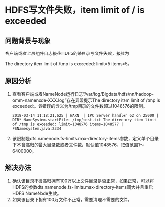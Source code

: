 # HDFS写文件失败，item limit of / is exceeded<a name="ZH-CN_TOPIC_0181713166"></a>

## 问题背景与现象<a name="zh-cn_topic_0167276068_s17abfc85203d46d49c2198b46fbb9056"></a>

客户端或者上层组件日志报往HDFS的某目录写文件失败，报错为

The directory item limit of /tmp is exceeded: limit=5 items=5。

## 原因分析<a name="zh-cn_topic_0167276068_sb76c1129bcae439a966c320b8c7a25e1"></a>

1.  查看客户端或者NameNode运行日志“/var/log/Bigdata/hdfs/nn/hadoop-omm-namenode-XXX.log”存在异常提示The directory item limit of /tmp is exceeded:。该错误的含义为/tmp目录的文件数超过1048576的限制。

    ```
    2018-03-14 11:18:21,625 | WARN  | IPC Server handler 62 on 25000 | DIR* NameSystem.startFile: /tmp/test.txt The directory item limit of /tmp is exceeded: limit=1048576 items=1048577 | FSNamesystem.java:2334
    
    ```

2.  该限制是dfs.namenode.fs-limits.max-directory-items参数，定义单个目录下不含递归的最大目录数或者文件数，默认值1048576，取值范围1～6400000。

## 解决办法<a name="zh-cn_topic_0167276068_s710278da7b2445acb80cf9df277a3e3b"></a>

1.  确认该目录不含递归拥有100万以上文件目录是否正常，如果正常，可以将HDFS的参数dfs.namenode.fs-limits.max-directory-items调大并且重启HDFS NameNode生效。
2.  如果该目录下拥有100万文件不正常，需要清理不需要的文件。

